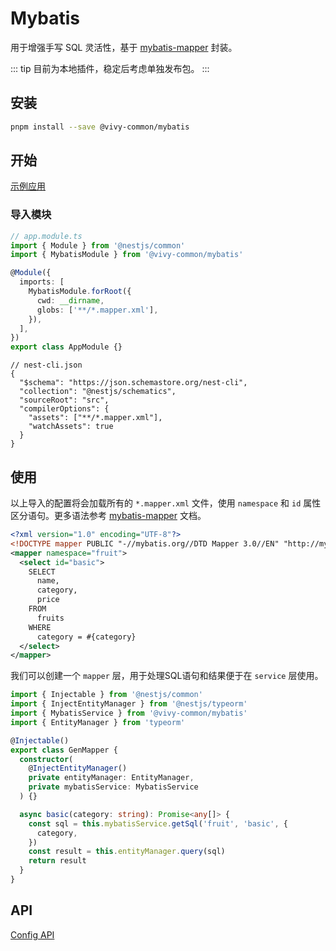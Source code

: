 # Mybatis

用于增强手写 SQL 灵活性，基于 [mybatis-mapper](https://github.com/OldBlackJoe/mybatis-mapper) 封装。

::: tip
目前为本地插件，稳定后考虑单独发布包。
:::

## 安装

```bash
pnpm install --save @vivy-common/mybatis
```

## 开始

[示例应用](https://github.com/haiweilian/vivy-nest-admin/tree/main/vivy-modules/vivy-system)

### 导入模块

```ts
// app.module.ts
import { Module } from '@nestjs/common'
import { MybatisModule } from '@vivy-common/mybatis'

@Module({
  imports: [
    MybatisModule.forRoot({
      cwd: __dirname,
      globs: ['**/*.mapper.xml'],
    }),
  ],
})
export class AppModule {}
```

```json{7}
// nest-cli.json
{
  "$schema": "https://json.schemastore.org/nest-cli",
  "collection": "@nestjs/schematics",
  "sourceRoot": "src",
  "compilerOptions": {
    "assets": ["**/*.mapper.xml"],
    "watchAssets": true
  }
}
```

## 使用

以上导入的配置将会加载所有的 `*.mapper.xml` 文件，使用 `namespace` 和 `id` 属性区分语句。更多语法参考 [mybatis-mapper](https://github.com/OldBlackJoe/mybatis-mapper) 文档。

```xml
<?xml version="1.0" encoding="UTF-8"?>
<!DOCTYPE mapper PUBLIC "-//mybatis.org//DTD Mapper 3.0//EN" "http://mybatis.org/dtd/mybatis-3-mapper.dtd">
<mapper namespace="fruit">
  <select id="basic">
    SELECT
      name,
      category,
      price
    FROM
      fruits
    WHERE
      category = #{category}
  </select>
</mapper>
```

我们可以创建一个 `mapper` 层，用于处理SQL语句和结果便于在 `service` 层使用。

```ts
import { Injectable } from '@nestjs/common'
import { InjectEntityManager } from '@nestjs/typeorm'
import { MybatisService } from '@vivy-common/mybatis'
import { EntityManager } from 'typeorm'

@Injectable()
export class GenMapper {
  constructor(
    @InjectEntityManager()
    private entityManager: EntityManager,
    private mybatisService: MybatisService
  ) {}

  async basic(category: string): Promise<any[]> {
    const sql = this.mybatisService.getSql('fruit', 'basic', {
      category,
    })
    const result = this.entityManager.query(sql)
    return result
  }
}
```

## API

[Config API](https://github.com/haiweilian/vivy-nest-admin/blob/main/vivy-common/vivy-plugin-mybatis/src/mybatis.service.ts)
